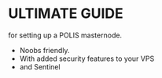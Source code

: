 # ULTIMATE GUIDE
 for setting up a POLIS masternode.
 * Noobs friendly.
 * With added security features to your VPS
 * and Sentinel







